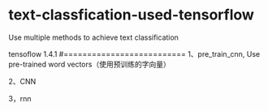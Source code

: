 # text-classfication-used-tensorflow
Use multiple methods to achieve text classification

tensoflow 1.4.1
#==========================
1、pre_train_cnn, Use pre-trained word vectors（使用预训练的字向量）

2、CNN  

3，rnn


